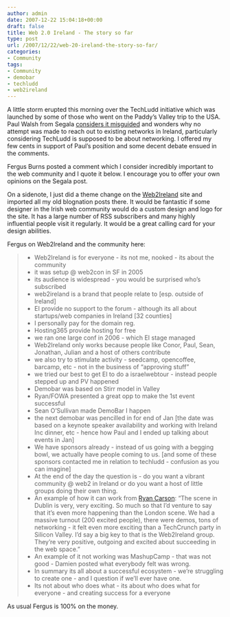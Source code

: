 ```yaml
---
author: admin
date: 2007-12-22 15:04:18+00:00
draft: false
title: Web 2.0 Ireland - The story so far
type: post
url: /2007/12/22/web-20-ireland-the-story-so-far/
categories:
- Community
tags:
- Community
- demobar
- techludd
- web2ireland
---
```


A little storm erupted this morning over the TechLudd initiative which was launched by some of those who went on the Paddy’s Valley trip to the USA. Paul Walsh from Segala [considers it misguided](http://segala.com/blog/why-techludd-should-stop-before-it-starts) and wonders why no attempt was made to reach out to existing networks in Ireland, particularly considering TechLudd is supposed to be about networking. I offered my few cents in support of Paul’s position and some decent debate ensued in the comments.

Fergus Burns posted a comment which I consider incredibly important to the web community and I quote it below. I encourage you to offer your own opinions on the Segala post.

On a sidenote, I just did a theme change on the [Web2Ireland](http://web2ireland.org/) site and imported all my old blognation posts there. It would be fantastic if some designer in the Irish web community would do a custom design and logo for the site. It has a large number of RSS subscribers and many highly influential people visit it regularly. It would be a great calling card for your design abilities.

Fergus on Web2Ireland and the community here:


<blockquote>

> 
> 
* Web2Ireland is for everyone - its not me, nooked - its about the community
* it was setup @ web2con in SF in 2005
* its audience is widespread - you would be surprised who’s subscribed
* web2ireland is a brand that people relate to [esp. outside of Ireland]
* EI provide no support to the forum - although its all about startups/web companies in Ireland [32 counties]
* I personally pay for the domain reg.
* Hosting365 provide hosting for free
* we ran one large conf in 2006 - which EI stage managed
* Web2Ireland only works because people like Conor, Paul, Sean, Jonathan, Julian and a host of others contribute
* we also try to stimulate activity - seedcamp, opencoffee, barcamp, etc - not in the business of “approving stuff”
* we tried our best to get EI to do a israelwebtour - instead people stepped up and PV happened
* Demobar was based on Stirr model in Valley
* Ryan/FOWA presented a great opp to make the 1st event successful
* Sean O’Sullivan made DemoBar I happen
* the next demobar was pencilled in for end of Jan [the date was based on a keynote speaker availability and working with Ireland Inc dinner, etc - hence how Paul and I ended up talking about events in Jan]
* We have sponsors already - instead of us going with a begging bowl, we actually have people coming to us. [and some of these sponsors contacted me in relation to techludd - confusion as you can imagine]
* At the end of the day the question is - do you want a vibrant community @ web2 in Ireland or do you want a host of little groups doing their own thing.
* An example of how it can work from [Ryan Carson](http://futureofwebapps.wordpress.com/2007/09/18/dublin-paris-and-amsterdam): “The scene in Dublin is very, very exciting. So much so that I’d venture to say that it’s even more happening than the London scene. We had a massive turnout (200 excited people), there were demos, tons of networking - it felt even more exciting than a TechCrunch party in Silicon Valley. I’d say a big key to that is the Web2Ireland group. They’re very positive, outgoing and excited about succeeding in the web space.”
* An example of it not working was MashupCamp - that was not good - Damien posted what everybody felt was wrong.
* In summary its all about a successful ecosystem - we’re struggling to create one - and I question if we’ll ever have one.
* Its not about who does what - its about who does what for everyone - and creating success for a everyone

</blockquote>


As usual Fergus is 100% on the money.
